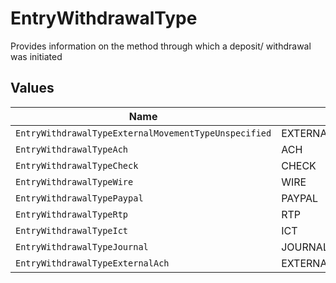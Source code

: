 # EntryWithdrawalType

Provides information on the method through which a deposit/ withdrawal was initiated


## Values

| Name                                                 | Value                                                |
| ---------------------------------------------------- | ---------------------------------------------------- |
| `EntryWithdrawalTypeExternalMovementTypeUnspecified` | EXTERNAL_MOVEMENT_TYPE_UNSPECIFIED                   |
| `EntryWithdrawalTypeAch`                             | ACH                                                  |
| `EntryWithdrawalTypeCheck`                           | CHECK                                                |
| `EntryWithdrawalTypeWire`                            | WIRE                                                 |
| `EntryWithdrawalTypePaypal`                          | PAYPAL                                               |
| `EntryWithdrawalTypeRtp`                             | RTP                                                  |
| `EntryWithdrawalTypeIct`                             | ICT                                                  |
| `EntryWithdrawalTypeJournal`                         | JOURNAL                                              |
| `EntryWithdrawalTypeExternalAch`                     | EXTERNAL_ACH                                         |